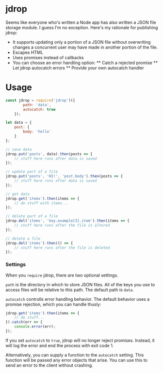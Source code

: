 # jdrop

Seems like everyone who's written a Node app has also written a JSON file storage module. I guess I'm no exception. Here's my rationale for publishing jdrop:

* It supports updating only a portion of a JSON file without overwriting changes a concurrent user may have made in another portion of the file.
* Escapes HTML
* Uses promises instead of callbacks
* You can choose an error handling option:
** Catch a rejected promise
** Let jdrop autocatch errors
** Provide your own autocatch handler

# Usage

```javascript
const jdrop = require('jdrop')({
		path: 'data',
		autocatch: true
	});

let data = {
	post: {
		body: 'hello'
	}
};

// save data
jdrop.put('posts', data).then(posts => {
	// stuff here runs after data is saved
});

// update part of a file
jdrop.put('posts', 'HI!', 'post.body').then(posts => {
	// stuff here runs after data is saved
});

// get data
jdrop.get('items').then(items => {
	// do stuff with items...
});

// delete part of a file
jdrop.del('items', 'key.example[3].item').then(items => {
	// stuff here runs after the file is altered
});

// delete a file
jdrop.del('items').then(() => {
	// stuff here runs after the file is deleted
});
```

### Settings

When you `require` jdrop, there are two optional settings.

`path` is the directory in which to store JSON files. All of the keys you use to access files will be relative to this path. The default path is `data`.

`autocatch` controlls error handling behavior. The default behavior uses a promise rejection, which you can handle thusly:

```javascript
jdrop.get('items').then(items => {
	// do stuff...
}).catch(err => {
	console.error(err);
});
```

If you set `autocatch` to `true`, jdrop will no longer reject promises. Instead, it will log the error and end the process with exit code 1.

Alternatively, you can supply a function to the `autocatch` setting. This function will be passed any error objects that arise. You can use this to send an error to the client without crashing.
